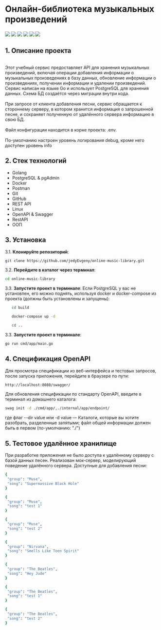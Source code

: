 # Онлайн-библиотека музыкальных произведений
<h3 align="left">    
    <img src="https://img.shields.io/badge/go-%2300ADD8.svg?style=for-the-badge&logo=go&logoColor=white">
    <img src="https://img.shields.io/badge/postgres-%23316192.svg?style=for-the-badge&logo=postgresql&logoColor=white">
    <img src="https://img.shields.io/badge/git-%23F05033.svg?style=for-the-badge&logo=git&logoColor=white">
    <img src="https://img.shields.io/badge/github-%23121011.svg?style=for-the-badge&logo=github&logoColor=white">
    <img src="https://img.shields.io/badge/Postman-FF6C37?style=for-the-badge&logo=postman&logoColor=white">
    <img src="https://img.shields.io/badge/Linux-FCC624?style=for-the-badge&logo=linux&logoColor=black">
</h3> 

## 1. Описание проекта

<br>Этот учебный сервис предоставляет API для хранения музыкальных произведений, включая операции добавления информации о музыкальных произведениях в базу данных, обновление информации о произведениях, получении информации и удалении произведений. Сервис написан на языке Go и использует PostgreSQL для хранения данных. Схема БД создаётся через миграции внутри кода.</br>
<br>При запросе от клиента добавления песни, сервис обращается к стороннему серверу, в котором хранится информация о запрошенной песне, и сохраняет полученную от удалённого сервера информацию в свою БД.</br>
<br>Файл конфигурации находится в корне проекта: .env.</br>
<br>По-умолчанию настроен уровень логирования debug, кроме него доступен уровень info</br>

## 2. Стек технологий

- Golang
- PostgreSQL & pgAdmin
- Docker
- Postman
- Git
- GitHub
- REST API
- Linux
- OpenAPI & Swagger
- RestAPI
- ООП

## 3. Установка

3.1. **Клонируйте репозиторий**:
   ```bash
   git clone https://github.com/jedyEvgeny/online-music-library.git
 ```

3.2. **Перейдите в каталог через терминал**:

   ```bash
   cd online-music-library
 ```
3.3. **Запустите проект в терминале**:
Если PostgreSQL у вас не установлен, его можно поднять, используя docker и docker-compose из проекта (должны быть установлены и запущены):
```bash
   cd build
 ```
```bash
   docker-compose up -d
 ```
```bash
   cd ..
 ```

3.3. **Запустите проект в терминале**:

   ```bash
   go run cmd/app/main.go
 ```

 ## 4. Спецификация OpenAPI
 Для просмотра спецификации из веб-интерфейса и тестовых запросов, после запуска приложения, перейдите в браузере по пути:
 ```bash
 http://localhost:8080/swagger/
 ```

 Для обновления спецификации по стандарту OpenAPI, введите в терминал из домашнего каталога:

 ```bash
 swag init -d ./cmd/app/,./internal/app/endpoint/
 ```
 где флаг --dir value или -d value — Каталоги, которые вы хотите разобрать, разделенные запятыми; файл общей информации должен быть в первом (по-умолчанию: "./")

 ## 5. Тестовое удалённое хранилище
При разработке приложения не было доступа к удалённому серверу с базой данных песен. Реализован мок-сервер, моделирующий поведение удалённого сервера. Доступные для добавления песни:
```bash
{
 "group": "Muse",
 "song": "Supermassive Black Hole"
}
```
```bash
{
 "group": "Muse",
 "song": "test 1"
}
```
```bash
{
 "group": "Muse",
 "song": "test 2"
}
```
```bash
{
 "group": "Nirvana",
 "song": "Smells Like Teen Spirit"
}
```
```bash
{
 "group": "The Beatles",
 "song": "Hey Jude"
}
```
```bash
{
 "group": "The Beatles",
 "song": "test 1"
}
```
```bash
{
 "group": "The Beatles",
 "song": "test 2"
}
```